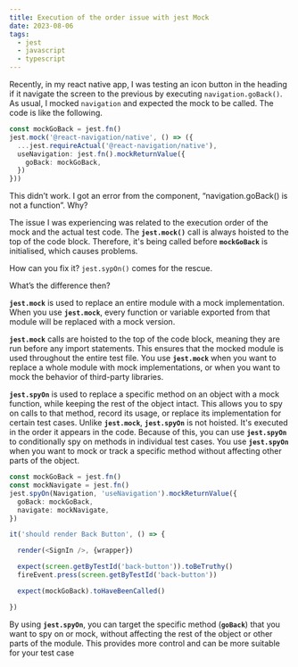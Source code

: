 ```yaml
---
title: Execution of the order issue with jest Mock
date: 2023-08-06
tags:
  - jest
  - javascript
  - typescript
---
```


Recently, in my react native app, I was testing an icon button in the heading if it navigate the screen to the previous by executing `navigation.goBack()`. As usual, I mocked `navigation` and expected the mock to be called. The code is like the following.

```typescript
const mockGoBack = jest.fn()
jest.mock('@react-navigation/native', () => ({
  ...jest.requireActual('@react-navigation/native'),
  useNavigation: jest.fn().mockReturnValue({
    goBack: mockGoBack,
  })
}))
```

This didn’t work. I got an error from the component, “navigation.goBack() is not a function”. Why?

The issue I was experiencing was related to the execution order of the mock and the actual test code. The **`jest.mock()`** call is always hoisted to the top of the code block. Therefore, it's being called before **`mockGoBack`** is initialised, which causes problems.

How can you fix it? `jest.sypOn()` comes for the rescue. 

What’s the difference then?

**`jest.mock`** is used to replace an entire module with a mock implementation. When you use **`jest.mock`**, every function or variable exported from that module will be replaced with a mock version.

**`jest.mock`** calls are hoisted to the top of the code block, meaning they are run before any import statements. This ensures that the mocked module is used throughout the entire test file. You use **`jest.mock`** when you want to replace a whole module with mock implementations, or when you want to mock the behavior of third-party libraries.

**`jest.spyOn`** is used to replace a specific method on an object with a mock function, while keeping the rest of the object intact. This allows you to spy on calls to that method, record its usage, or replace its implementation for certain test cases. Unlike **`jest.mock`**, **`jest.spyOn`** is not hoisted. It's executed in the order it appears in the code. Because of this, you can use **`jest.spyOn`** to conditionally spy on methods in individual test cases. You use **`jest.spyOn`** when you want to mock or track a specific method without affecting other parts of the object.

```typescript
const mockGoBack = jest.fn()
const mockNavigate = jest.fn()
jest.spyOn(Navigation, 'useNavigation').mockReturnValue({
  goBack: mockGoBack,
  navigate: mockNavigate,
})

it('should render Back Button', () => {

  render(<SignIn />, {wrapper})

  expect(screen.getByTestId('back-button')).toBeTruthy()
  fireEvent.press(screen.getByTestId('back-button'))

  expect(mockGoBack).toHaveBeenCalled()

})
```

By using **`jest.spyOn`**, you can target the specific method (**`goBack`**) that you want to spy on or mock, without affecting the rest of the object or other parts of the module. This provides more control and can be more suitable for your test case

